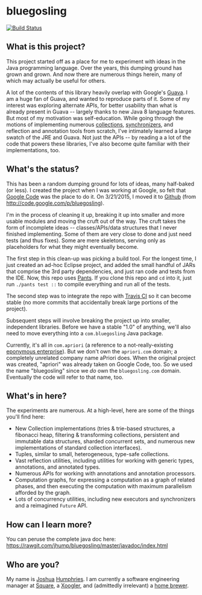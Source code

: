 # bluegosling

[![Build Status](https://travis-ci.org/pantsbuild/pants.svg?branch=master)](https://travis-ci.org/pantsbuild/pants/branches)

## What is this project?

This project started off as a place for me to experiment with ideas in the Java programming language. Over the years, this dumping ground has grown and grown. And now there are numerous things herein, many of which may actually be useful for others.

A lot of the contents of this library heavily overlap with Google's [Guava](https://github.com/google/guava). I am a huge fan of Guava, and wanted to reproduce parts of it. Some of my interest was exploring alternate APIs, for better usability than what is already present in Guava -- largely thanks to new Java 8 language features. But most of my motivation was self-education. While going through the motions of implementing numerous [collections](https://docs.oracle.com/javase/8/docs/technotes/guides/collections/overview.html), [synchronizers](http://gee.cs.oswego.edu/dl/papers/aqs.pdf), and reflection and annotation tools from scratch, I've intimately learned a large swatch of the JRE and Guava. Not just the APIs -- by reading a a lot of the code that powers these libraries, I've also become quite familiar with their implementations, too.

## What's the status?

This has been a random dumping ground for lots of ideas, many half-baked (or less). I created the project when I was working at Google, so felt that [Google Code](https://code.google.com) was the place to do it. On 3/21/2015, I moved it to [Github](https://github.com/jhump/bluegosling) (from http://code.google.com/p/bluegosling).

I'm in the process of cleaning it up, breaking it up into smaller and more usable modules and moving the cruft out of the way. The cruft takes the form of incomplete ideas -- classes/APIs/data structures that I never finished implementing. Some of them are very close to done and just need tests (and thus fixes). Some are mere skeletons, serving only as placeholders for what they might eventually become.

The first step in this clean-up was picking a build tool. For the longest time, I just created an ad-hoc Eclipse project, and added the small handful of JARs that comprise the 3rd party dependencies, and just ran code and tests from the IDE. Now, this repo uses [Pants](https://pantsbuild.github.io/). If you clone this repo and `cd` into it, just run `./pants test ::` to compile everything and run all of the tests.

The second step was to integrate the repo with [Travis CI](https://travis-ci.org/) so it can become stable (no more commits that accidentally break large portions of the project).

Subsequent steps will involve breaking the project up into smaller, independent libraries. Before we have a stable "1.0" of anything, we'll also need to move everything into a `com.bluegosling` Java package.

Currently, it's all in `com.apriori` (a reference to a not-really-existing [eponymous enterprise](http://apriori.bluegosling.com/)). But we don't own the `apriori.com` domain; a completely unrelated company name aPriori does. When the original project was created, "apriori" was already taken on Google Code, too. So we used the name "bluegosling" since we *do* own the `bluegosling.com` domain. Eventually the code will refer to that name, too.


## What's in here?

The experiments are numerous. At a high-level, here are some of the things you'll find here:

* New Collection implementations (tries & trie-based structures, a fibonacci heap, filtering & transforming collections,
persistent and immutable data structures, sharded concurrent sets, and numerous new implementations of standard collection
interfaces).
* Tuples, similar to small, heterogeneous, type-safe collections.
* Vast reflection utilities, including utilities for working with generic types, annotations, and annotated types.
* Numerous APIs for working with annotations and annotation processors.
* Computation graphs, for expressing a computation as a graph of related phases, and then executing the computation with maximum parallelism afforded by the graph.
* Lots of concurrency utilities, including new executors and synchronizers and a reimagined `Future` API.

## How can I learn more?

You can peruse the complete java doc here: https://rawgit.com/jhump/bluegosling/master/javadoc/index.html

## Who are you?

My name is [Joshua](https://github.com/jhump) [Humphries](https://www.linkedin.com/in/jhumphries131). I am currently a software engineering manager at [Square](https://squareup.com/), a [Xoogler](http://google.about.com/od/wx/g/xooglers.htm), and (admittedly irrelevant) a [home brewer](http://www.humpsbrewing.bluegosling.com/).

